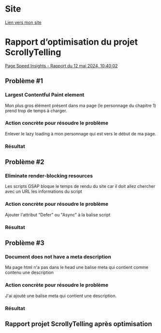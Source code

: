 # Site
[Lien vers mon site](https://alexandre.tim-momo.com)

# Rapport d’optimisation du projet ScrollyTelling
[Page Speed Insights - Rapport du 12 mai 2024, 10:40:02](https://pagespeed.web.dev/analysis/https-alexandre-tim-momo-com/b65unl5bz2?form_factor=desktop)

## Problème #1
### Largest Contentful Paint element
Mon plus gros élément présent dans ma page (le personnage du chapitre 1) prend trop de temps à charger.

### Action concrète pour résoudre le problème
Enlever le lazy loading à mon personnage qui est vers le début de ma page.

### Résultat


## Problème #2
### Eliminate render-blocking resources
Les scripts GSAP bloque le temps de rendu du site car il doit allez chercher avec un URL les informations du script

### Action concrète pour résoudre le problème
Ajouter l'attribut "Defer" ou "Async" à la balise script

### Résultat


## Problème #3
### Document does not have a meta description
Ma page html n'a pas dans le head une balise meta qui contient comme contenu une description

### Action concrète pour résoudre le problème
J'ai ajouté une balise meta qui contient une description.

### Résultat


## Rapport projet ScrollyTelling après optimisation


